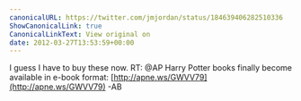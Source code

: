 ```yaml
---
canonicalURL: https://twitter.com/jmjordan/status/184639406282510336
ShowCanonicalLink: true
CanonicalLinkText: View original on
date: 2012-03-27T13:53:59+00:00
---
```

I guess I have to buy these now. RT: @AP Harry Potter books finally become available in e-book format: [http://apne.ws/GWVV79](http://apne.ws/GWVV79) -AB